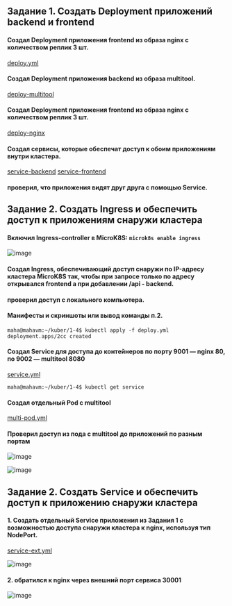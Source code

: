 ## Задание 1. Создать Deployment приложений backend и frontend
#### Создал Deployment приложения frontend из образа nginx с количеством реплик 3 шт.
[deploy.yml](https://github.com/Heimdier/DEV/blob/main/Kube/1.4./deploy.yml)    

#### Создал Deployment приложения backend из образа multitool.
[deploy-multitool](https://github.com/Heimdier/DEV/blob/main/Kube/1.5./deploy-multitool.yml)

#### Создал Deployment приложения frontend из образа nginx с количеством реплик 3 шт.  
[deploy-nginx](https://github.com/Heimdier/DEV/blob/main/Kube/1.5./deploy-nginx.yml)

#### Создал сервисы, которые обеспечат доступ к обоим приложениям внутри кластера.   
[service-backend](https://github.com/Heimdier/DEV/blob/main/Kube/1.5./service-backend.yml)
[service-frontend](https://github.com/Heimdier/DEV/blob/main/Kube/1.5./service-frontend.yml)

#### проверил, что приложения видят друг друга с помощью Service.   



## Задание 2. Создать Ingress и обеспечить доступ к приложениям снаружи кластера
#### Включил Ingress-controller в MicroK8S:  `microk8s enable ingress`

![image](https://github.com/user-attachments/assets/86037b7d-e73f-41d2-b37f-4f903bc60d4b)

#### Создал Ingress, обеспечивающий доступ снаружи по IP-адресу кластера MicroK8S так, чтобы при запросе только по адресу открывался frontend а при добавлении /api - backend.   


#### проверил доступ с локального компьютера.   

#### Манифесты и скриншоты или вывод команды п.2.   













```shell
maha@mahavm:~/kuber/1-4$ kubectl apply -f deploy.yml
deployment.apps/2cc created

```

#### Создал Service для доступа до контейнеров по порту 9001 — nginx 80, по 9002 — multitool 8080   
[service.yml](https://github.com/Heimdier/DEV/blob/main/Kube/1.4./service.yml)
```shell
maha@mahavm:~/kuber/1-4$ kubectl get service

```

####  Создал отдельный Pod с multitool
[multi-pod.yml](https://github.com/Heimdier/DEV/blob/main/Kube/1.4./multi-pod.yml)

####  Проверил доступ из пода с multitool до приложений по разным портам
![image](https://github.com/user-attachments/assets/330caaf4-3ad8-4da9-be4c-ee8c01790870)

![image](https://github.com/user-attachments/assets/c6d5318d-3d05-4b1b-900a-9dada5fcd166)

## Задание 2. Создать Service и обеспечить доступ к приложению снаружи кластера

#### 1. Создать отдельный Service приложения из Задания 1 с возможностью доступа снаружи кластера к nginx, используя тип NodePort.
[service-ext.yml](https://github.com/Heimdier/DEV/blob/main/Kube/1.4./service-ext.yml)  

![image](https://github.com/user-attachments/assets/46c96e47-4d37-4b32-867a-d6e798c5c431)

#### 2. обратился к nginx через внешний порт сервиса 30001
![image](https://github.com/user-attachments/assets/c253bc3c-d250-4480-8eb7-16b5628d2a26)




